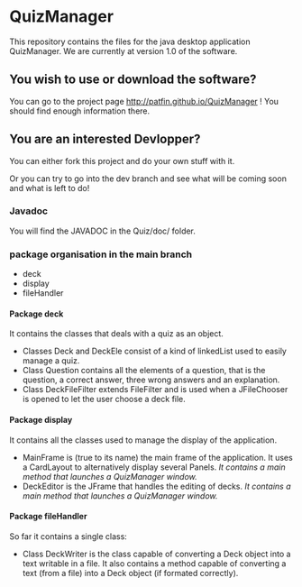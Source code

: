 # QuizManager
This repository contains the files for the java desktop application QuizManager.
We are currently at version 1.0 of the software.

<h2>You wish to use or download the software?</h2>

You can go to the project page http://patfin.github.io/QuizManager !
You should find enough information there. 

<h2>You are an interested Devlopper?</h2>

You can either fork this project and do your own stuff with it.

Or you can try to go into the dev branch and see what will be coming soon and what is left to do!

<h3>Javadoc</h3>
You will find the JAVADOC in the Quiz/doc/ folder.

<h3>package organisation in the main branch</h3>

<ul>
<li>deck</li>
<li>display</li>
<li>fileHandler</li>
</ul>

<h4>Package deck</h4> 
It contains the classes that deals with a quiz as an object. 
<ul>
<li>Classes Deck and DeckEle consist of a kind of linkedList used to easily manage a quiz. </li>
<li>Class Question contains all the elements of a question, that is the question, a correct answer, three wrong answers and an explanation. </li>
<li>Class DeckFileFilter extends FileFilter and is used when a JFileChooser is opened to let the user choose a deck file. </li>
</ul>

<h4>Package display</h4> 
It contains all the classes used to manage the display of the application.
<ul>
<li>MainFrame is (true to its name) the main frame of the application. It uses a CardLayout to alternatively display several Panels. <em>It contains a main method that launches a QuizManager window.</em></li>
<li>DeckEditor is the JFrame that handles the editing of decks. <em>It contains a main method that launches a QuizManager window.</em></li>
</ul>

<h4>Package fileHandler</h4> 
So far it contains a single class:
<ul>
<li>Class DeckWriter is the class capable of converting a Deck object into a text writable in a file. It also contains a method capable of converting a text (from a file) into a Deck object (if formated correctly). </li>
</ul>
